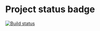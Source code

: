 # Project status badge

[![Build status](https://ci.appveyor.com/api/projects/status/648r1el8ppe1j9hy?svg=true)](https://ci.appveyor.com/project/pachimar1/aqa6-1-pageobject)
